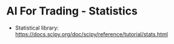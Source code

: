 # AI For Trading - Statistics
* Statistical library: https://docs.scipy.org/doc/scipy/reference/tutorial/stats.html